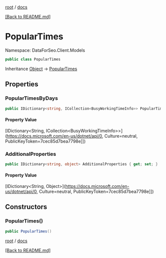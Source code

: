 [root](./../ "root") / [docs](./ "docs")

[[Back to README.md]](./../README.md "[Back to README.md]")

# PopularTimes

Namespace: DataForSeo.Client.Models

```csharp
public class PopularTimes
```

Inheritance [Object](https://docs.microsoft.com/en-us/dotnet/api/Object) → [PopularTimes](./PopularTimes.md)

## Properties

### **PopularTimesByDays**

```csharp
public IDictionary<string, ICollection<BusyWorkingTimeInfo>> PopularTimesByDays { get; set; }
```

#### Property Value

[IDictionary&lt;String, ICollection&lt;BusyWorkingTimeInfo&gt;&gt;](https://docs.microsoft.com/en-us/dotnet/api/0, Culture=neutral, PublicKeyToken=7cec85d7bea7798e]])<br>

### **AdditionalProperties**

```csharp
public IDictionary<string, object> AdditionalProperties { get; set; }
```

#### Property Value

[IDictionary&lt;String, Object&gt;](https://docs.microsoft.com/en-us/dotnet/api/0, Culture=neutral, PublicKeyToken=7cec85d7bea7798e]])<br>

## Constructors

### **PopularTimes()**

```csharp
public PopularTimes()
```

[root](./../ "root") / [docs](./ "docs")

[[Back to README.md]](./../README.md "[Back to README.md]")
